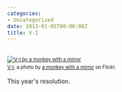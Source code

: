 ```yaml
---
categories:
- Uncategorized
date: 2013-01-05T00:00:00Z
title: V-I
---
```


<div style="margin: 0 0 10px 0; padding: 0; font-size: 0.8em; line-height: 1.6em;"><br><a href="http://www.flickr.com/photos/monkeywithamirror/8349136416/" title="V-I"><img src="http://farm9.staticflickr.com/8053/8349136416_1310dd17b5.jpg" alt="V-I by a monkey with a mirror" /></a><br/><span style="margin: 0;"><a href="http://www.flickr.com/photos/monkeywithamirror/8349136416/">V-I</a>, a photo by <a href="http://www.flickr.com/photos/monkeywithamirror/">a monkey with a mirror</a> on Flickr.</span></div><p>This year's resolution.</p>
